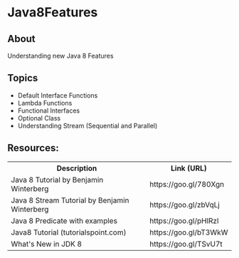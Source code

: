 # Java8Features
## About
Understanding new Java 8 Features

## Topics
* Default Interface Functions
* Lambda Functions
* Functional Interfaces
* Optional Class
* Understanding Stream (Sequential and Parallel)


## Resources:
<table>
    <tr>
        <th>Description</th>
        <th>Link (URL)</th>
    </tr>
    <tr>
        <td>Java 8 Tutorial by Benjamin Winterberg</td>
        <td>https://goo.gl/780Xgn</td>
    </tr>
    <tr>
        <td>Java 8 Stream Tutorial by Benjamin Winterberg</td>
        <td>https://goo.gl/zbVqLj</td>
    </tr>
    <tr>
        <td>Java 8 Predicate with examples</td>
        <td>https://goo.gl/pHlRzl</td>
    </tr>
    <tr>
        <td>Java8 Tutorial (tutorialspoint.com)</td>
        <td>https://goo.gl/bT3WkW</td>
    </tr>
    <tr>
        <td>What's New in JDK 8</td>
        <td>https://goo.gl/TSvU7t</td>
    </tr>
</table>